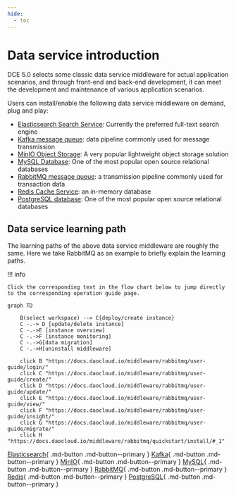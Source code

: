```yaml
---
hide:
  - toc
---
```


# Data service introduction

DCE 5.0 selects some classic data service middleware for actual application scenarios, and through front-end and back-end development, it can meet the development and maintenance of various application scenarios.

Users can install/enable the following data service middleware on demand, plug and play:

- [Elasticsearch Search Service](elasticsearch/intro/what.md): Currently the preferred full-text search engine
- [Kafka message queue](./kafka/intro/what.md): data pipeline commonly used for message transmission
- [MinIO Object Storage](./minio/intro/what.md): A very popular lightweight object storage solution
- [MySQL Database](mysql/intro/what.md): One of the most popular open source relational databases
- [RabbitMQ message queue](rabbitmq/intro/what.md): a transmission pipeline commonly used for transaction data
- [Redis Cache Service](./redis/intro/what.md): an in-memory database
- [PostgreSQL database](./postgresql/intro/what.md): One of the most popular open source relational databases

## Data service learning path

The learning paths of the above data service middleware are roughly the same. Here we take RabbitMQ as an example to briefly explain the learning paths.

!!! info

    Click the corresponding text in the flow chart below to jump directly to the corresponding operation guide page.

```mermaid
graph TD
    
    B(select workspace) --> C{deploy/create instance}
    C -.-> D [update/delete instance]
    C -.->E [instance overview]
    C -.->F [instance monitoring]
    C -.->G[data migration]
    C -.->H[uninstall middleware]
    
    click B "https://docs.daocloud.io/middleware/rabbitmq/user-guide/login/"
    click C "https://docs.daocloud.io/middleware/rabbitmq/user-guide/create/"
    click D "https://docs.daocloud.io/middleware/rabbitmq/user-guide/update/"
    click E "https://docs.daocloud.io/middleware/rabbitmq/user-guide/view/"
    click F "https://docs.daocloud.io/middleware/rabbitmq/user-guide/insight/"
    click G "https://docs.daocloud.io/middleware/rabbitmq/user-guide/migrate/"
    click H "https://docs.daocloud.io/middleware/rabbitmq/quickstart/install/#_1"
```

[Elasticsearch](elasticsearch/intro/what.md){ .md-button .md-button--primary }
[Kafka](./kafka/intro/what.md){ .md-button .md-button--primary }
[MinIO](./minio/intro/what.md){ .md-button .md-button--primary }
[MySQL](mysql/intro/what.md){ .md-button .md-button--primary }
[RabbitMQ](rabbitmq/intro/what.md){ .md-button .md-button--primary }
[Redis](./redis/intro/what.md){ .md-button .md-button--primary }
[PostgreSQL](./postgresql/intro/what.md){ .md-button .md-button--primary }